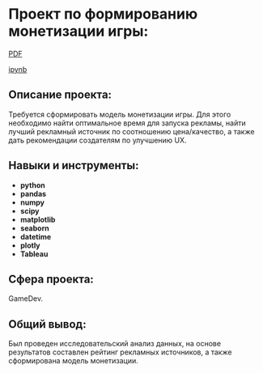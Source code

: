 # Проект по формированию монетизации игры:

[PDF](https://github.com/VsevolodKislukhin/Portfolio/blob/main/Project%201(Monetization)/Project%201.pdf) 

[ipynb](https://github.com/VsevolodKislukhin/Portfolio/blob/main/Project%201(Monetization)/Project%201.ipynb)

## Описание проекта:

Требуется сформировать модель монетизации игры. Для этого необходимо найти оптимальное время для запуска рекламы,
найти лучший рекламный источник по соотношению цена/качество, а также дать рекомендации создателям по улучшению UX.



## Навыки и инструменты:

- **python**
- **pandas**
- **numpy**
- **scipy**
- **matplotlib**
- **seaborn**
- **datetime**
- **plotly**
- **Tableau**

## Сфера проекта:

GameDev.

## Общий вывод:
Был проведен исследовательский анализ данных, на основе результатов составлен рейтинг рекламных источников, а также сформирована модель монетизации.
